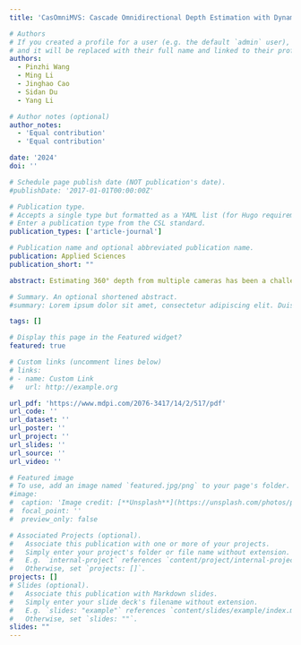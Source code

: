 ```yaml
---
title: 'CasOmniMVS: Cascade Omnidirectional Depth Estimation with Dynamic Spherical Sweeping'

# Authors
# If you created a profile for a user (e.g. the default `admin` user), write the username (folder name) here
# and it will be replaced with their full name and linked to their profile.
authors:
  - Pinzhi Wang
  - Ming Li
  - Jinghao Cao
  - Sidan Du
  - Yang Li

# Author notes (optional)
author_notes:
  - 'Equal contribution'
  - 'Equal contribution'

date: '2024'
doi: ''

# Schedule page publish date (NOT publication's date).
#publishDate: '2017-01-01T00:00:00Z'

# Publication type.
# Accepts a single type but formatted as a YAML list (for Hugo requirements).
# Enter a publication type from the CSL standard.
publication_types: ['article-journal']

# Publication name and optional abbreviated publication name.
publication: Applied Sciences
publication_short: ""

abstract: Estimating 360° depth from multiple cameras has been a challenging problem. However, existing methods often adopt a fixed-step spherical sweeping approach with densely sampled spheres and use numerous 3D convolutions in networks, which limits the speed of algorithms in practice. Additionally, obtaining high-precision depth maps of real scenes poses a challenge for the existing algorithms. In this paper, we design a cascade architecture using a dynamic spherical sweeping method that progressively refines the depth estimation from coarse to fine over multiple stages. The proposed method adaptively adjusts sweeping intervals and ranges based on the predicted depth and the uncertainty from the previous stage, resulting in a more efficient cost aggregation performance. The experimental results demonstrated that our method achieved state-of-the-art accuracy with reduced GPU memory usage and time consumption compared to the other methods. Furthermore, we illustrate that our method achieved satisfactory performance on real-world data, despite being trained on synthetic data, indicating its generalization potential and practical applicability.

# Summary. An optional shortened abstract.
#summary: Lorem ipsum dolor sit amet, consectetur adipiscing elit. Duis posuere tellus ac convallis placerat. Proin tincidunt magna sed ex sollicitudin condimentum.

tags: []

# Display this page in the Featured widget?
featured: true

# Custom links (uncomment lines below)
# links:
# - name: Custom Link
#   url: http://example.org

url_pdf: 'https://www.mdpi.com/2076-3417/14/2/517/pdf'
url_code: ''
url_dataset: ''
url_poster: ''
url_project: ''
url_slides: ''
url_source: ''
url_video: ''

# Featured image
# To use, add an image named `featured.jpg/png` to your page's folder.
#image:
#  caption: 'Image credit: [**Unsplash**](https://unsplash.com/photos/pLCdAaMFLTE)'
#  focal_point: ''
#  preview_only: false

# Associated Projects (optional).
#   Associate this publication with one or more of your projects.
#   Simply enter your project's folder or file name without extension.
#   E.g. `internal-project` references `content/project/internal-project/index.md`.
#   Otherwise, set `projects: []`.
projects: []
# Slides (optional).
#   Associate this publication with Markdown slides.
#   Simply enter your slide deck's filename without extension.
#   E.g. `slides: "example"` references `content/slides/example/index.md`.
#   Otherwise, set `slides: ""`.
slides: ""
---
```



